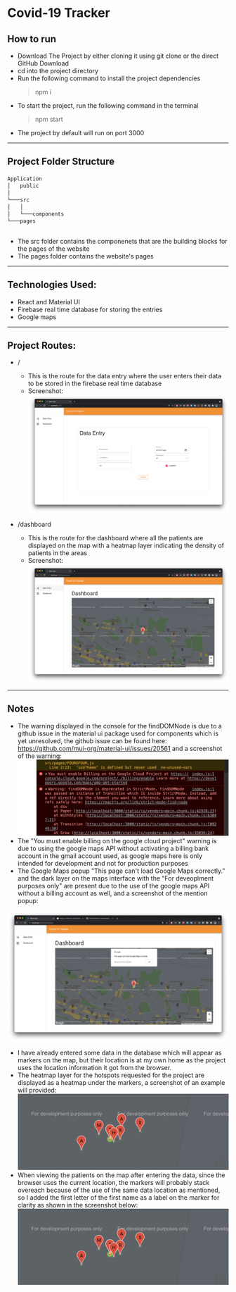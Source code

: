 # Covid-19 Tracker

## How to run
- Download The Project by either cloning it using git clone or the direct GitHub Download
- cd into the project directory
- Run the following command to install the project dependencies
    > npm i
- To start the project, run the following command in the terminal
    > npm start
- The project by default will run on port 3000

<hr />

## Project Folder Structure

```
Application
│   public
│
└───src
│   │
│   └───components
└───pages
    
```
 
- The src folder contains the componenets that are the building blocks for the pages of the website
- The pages folder contains the website's pages

<hr />

## Technologies Used:
- React and Material UI
- Firebase real time database for storing the entries
- Google maps

<hr />

## Project Routes: 
- /
  - This is the route for the data entry where the user enters their data to be stored in the firebase real time database
  - Screenshot: 
![alt Data Entry Page](images/DataEntry.png)

- /dashboard
  - This is the route for the dashboard where all the patients are displayed on the map with a heatmap layer indicating the density of patients in the areas
  - Screenshot:
![alt Dashboard Page](images/Dashboard.png)

<hr />

## Notes
- The warning displayed in the console for the findDOMNode is due to a github issue in the material ui package used for components which is yet unresolved, the github issue can be found here: https://github.com/mui-org/material-ui/issues/20561 and a screenshot of the warning:
![alt findDOMNode Warning](images/findDOMNode.png)
- The "You must enable billing on the google cloud project" warning is due to using the google maps API without activating a billing bank account in the gmail account used, as google maps here is only intended for development and not for production purposes
- The Google Maps popup "This page can't load Google Maps correctly." and the dark layer on the maps interface with the "For deveoplment purposes only" are present due to the use of the google maps API without a billing account as well, and a screenshot of the mention popup:

![alt Google Maps Popup](images/googlemappopup.png)
- I have already entered some data in the database which will appear as markers on the map, but their location is at my own home as the project uses the location information it got from the browser.
- The heatmap layer for the hotspots requested for the project are displayed as a heatmap under the markers, a screenshot of an example will provided: 
![alt Heatmap Example](images/heatmap.png)
- When viewing the patients on the map after entering the data, since the browser uses the current location, the markers will probably stack overeach because of the use of the same data location as mentioned, so I added the first letter of the first name as a label on the marker for clarity as shown in the screenshot below:
![alt Marker Labels](images/heatmap.png)